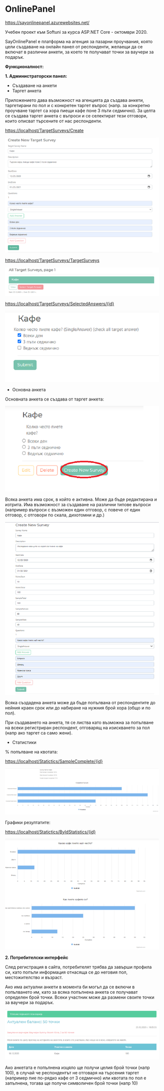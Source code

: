 # OnlinePanel

https://sayonlinepanel.azurewebsites.net/

Учебен проект към Softuni за курса ASP.NET Core - октомври 2020.

SayOnlinePanel е платформа на агенция за пазарни проучвания, която цели създаване на онлайн панел от респонденти, желаещи да се включат в различни анкети, за което те получават точки за ваучери за подарък.

**Функционалност:**

**1. Администраторски панел:**

- Създаване на анкети
- Таргет анкета

Приложението дава възможност на агенцията да създава анкети, таргетирани по пол и с конкретен таргет въпрос (напр. за конкретно проучване таргет са хора пиещи кафе поне 3 пъти седмично). За целта се създава таргет анкета с въпроси и се селектират тези отговори, които описват търсените от нас респонденти.

[https://localhost/TargetSurveys/Create](https://localhost/TargetSurveys/Create)

![](https://raw.githubusercontent.com/VeselinaTopalova/OnlinePanel/main/images/target-create.png)

[https://localhost/TargetSurveys/TargetSurveys](https://localhost/TargetSurveys/TargetSurveys)

![](https://raw.githubusercontent.com/VeselinaTopalova/OnlinePanel/main/images/target-answers.png)

[https://localhost/TargetSurveys/SelectedAnswers/{id}](https://localhost/TargetSurveys/SelectedAnswers/%7Bid%7D)

![](https://raw.githubusercontent.com/VeselinaTopalova/OnlinePanel/main/images/target-answers1.png)

- Основна анкета

Основната анкета се създава от таргет анкета:

![](https://raw.githubusercontent.com/VeselinaTopalova/OnlinePanel/main/images/create.png)

Всяка анкета има срок, в който е активна. Може да бъде редактирана и изтрита. Има възможност за създаване на различни типове въпроси (например въпроси с възможен един отговор, с повече от един отговор, с отговори по скала, дихотомни и др.)

![](https://raw.githubusercontent.com/VeselinaTopalova/OnlinePanel/main/images/create1.png)

Всяка създадена анкета може да бъде попълвана от респондентите до нейния краен срок или до набиране на нужния брой хора (общо и по пол).

При създаването на анкета, тя се листва като възможна за попълване на всеки регистриран респондент, отговарящ на изискването за пол (напр ако таргет са само жени).

- Статистики

% попълване на квотата:

[https://localhost/Statictics/SampleComplete/{id}](https://localhost/Statictics/SampleComplete/%7Bid%7D)

![](https://raw.githubusercontent.com/VeselinaTopalova/OnlinePanel/main/images/stats-1.png)

Графики резултатите:

[https://localhost/Statictics/ByIdStatistics/{id}](https://localhost/Statictics/ByIdStatistics/%7Bid%7D)

![](https://raw.githubusercontent.com/VeselinaTopalova/OnlinePanel/main/images/stats-2.png)

**2. Потребителски интерфейс**

След регистрация в сайта, потребителят трябва да завърши профила си, като попъли информация отнасяща се до неговия пол, местожителство и възраст.

Ако има актуални анкети в момента би могъл да се включи в попълването им, като за всяка попълнена анкета се получават определен брой точки. Всеки участник може да размени своите точки за ваучери за подарък.

![](https://raw.githubusercontent.com/VeselinaTopalova/OnlinePanel/main/images/users.png)

Ако анкетата е попълнена изцяло ще получи целия брой точки (напр 100), в случай че респондентът не отговаря на търсения таргет (например пие по-рядко кафе от 3 седмично) или квотата по пол е запълнена, тогава ще получи символичен брой точки (напр 10)
